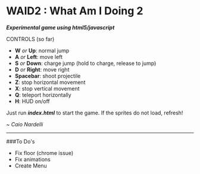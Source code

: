 WAID2 : What Am I Doing 2
===
_**Experimental game using html5/javascript**_


CONTROLS (so far)

- **W** *or* **Up**: normal jump  
- **A** *or* **Left**: move left  
- **S** *or* **Down**: charge jump (hold to charge, release to jump)  
- **D** *or* **Right**: move right  
- **Spacebar**: shoot projectile  
- **Z**: stop horizontal movement  
- **X**: stop vertical movement  
- **Q**: teleport horizontally  
- **H**: HUD on/off

Just run ***index.html*** to start the game. If the sprites do not load, refresh!

~ _Caio Nardelli_  

___
###To Do's
* Fix floor (chrome issue)
* Fix animations
* Create Menu
